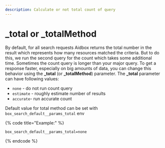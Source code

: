 ```yaml
---
description: Calculate or not total count of query
---
```


# \_total or \_totalMethod

By default, for all search requests Aidbox returns the total number in the result which represents how many resources matched the criteria. But to do this, we run the second query for the count which takes some additional time. Sometimes the count query is longer than your major query. To get a response faster, especially on big amounts of data, you can change this behavior using the **\_total** (or **\_totalMethod**) parameter. The **\_total** parameter can have following values:

* `none` - do not run count query&#x20;
* `estimate` - roughly estimate number of results
* `accurate`- run accurate count

Default value for total method can be set with `box_search_default__params_total` env

{% code title="Example:" %}
```
box_search_default__params_total=none
```
{% endcode %}
